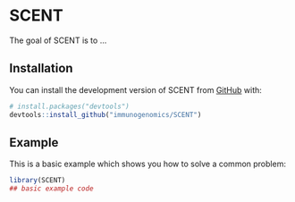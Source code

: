 
# SCENT

<!-- badges: start -->
<!-- badges: end -->

The goal of SCENT is to ...

## Installation

You can install the development version of SCENT from [GitHub](https://github.com/) with:

``` r
# install.packages("devtools")
devtools::install_github("immunogenomics/SCENT")
```

## Example

This is a basic example which shows you how to solve a common problem:

``` r
library(SCENT)
## basic example code
```

